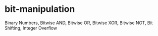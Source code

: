 # bit-manipulation
Binary Numbers, Bitwise AND, Bitwise OR, Bitwise XOR, Bitwise NOT, Bit Shifting, Integer Overflow
